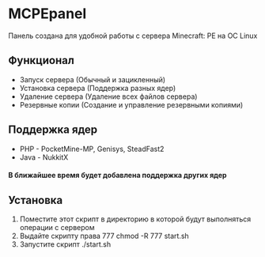 # MCPEpanel

Панель создана для удобной работы с сервера Minecraft: PE на ОС Linux

## Функционал
* Запуск сервера (Обычный и зацикленный)
* Установка сервера (Поддержка разных ядер)
* Удаление сервера (Удаление всех файлов сервера)
* Резервные копии (Создание и управление резервными копиями)

## Поддержка ядер
* PHP - PocketMine-MP, Genisys, SteadFast2
* Java - NukkitX
#### В ближайшее время будет добавлена поддержка других ядер

## Установка
1. Поместите этот скрипт в директорию в которой будут выполняться операции с сервером
2. Выдайте скрипту права 777
    chmod -R 777 start.sh
3. Запустите скрипт
    ./start.sh


